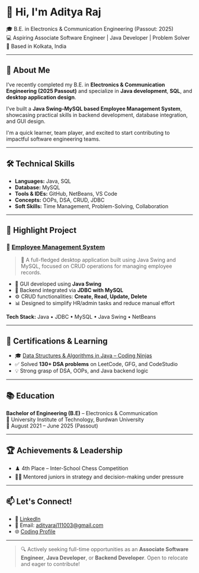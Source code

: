 # 👋 Hi, I'm Aditya Raj

🎓 B.E. in Electronics & Communication Engineering (Passout: 2025)  
💻 Aspiring Associate Software Engineer | Java Developer | Problem Solver  
📍 Based in Kolkata, India  

---

## 🚀 About Me

I’ve recently completed my B.E. in **Electronics & Communication Engineering (2025 Passout)** and specialize in **Java development**, **SQL**, and **desktop application design**. 

I’ve built a **Java Swing–MySQL based Employee Management System**, showcasing practical skills in backend development, database integration, and GUI design.

I'm a quick learner, team player, and excited to start contributing to impactful software engineering teams.

---

## 🛠️ Technical Skills

- **Languages:** Java, SQL  
- **Database:** MySQL  
- **Tools & IDEs:** GitHub, NetBeans, VS Code  
- **Concepts:** OOPs, DSA, CRUD, JDBC  
- **Soft Skills:** Time Management, Problem-Solving, Collaboration  

---

## 💼 Highlight Project

### 🔹 [Employee Management System](https://github.com/Adityaraj2066/Employee-Management-System)
> 📁 A full-fledged desktop application built using Java Swing and MySQL, focused on CRUD operations for managing employee records.

- 🧩 GUI developed using **Java Swing**
- 🔌 Backend integrated via **JDBC with MySQL**
- ⚙️ CRUD functionalities: **Create, Read, Update, Delete**
- 📊 Designed to simplify HR/admin tasks and reduce manual effort

**Tech Stack:** Java • JDBC • MySQL • Java Swing • NetBeans

---

## 🧠 Certifications & Learning

- 🎓 [Data Structures & Algorithms in Java – Coding Ninjas](https://naukri.com/code360/aditya-raj-profile)  
- ✅ Solved **130+ DSA problems** on LeetCode, GFG, and CodeStudio  
- 💡 Strong grasp of DSA, OOPs, and Java backend logic  

---

## 📚 Education

**Bachelor of Engineering (B.E)** – Electronics & Communication  
📍 University Institute of Technology, Burdwan University  
📆 August 2021 – June 2025 (Passout)

---

## 🏆 Achievements & Leadership

- ♟️ 4th Place – Inter-School Chess Competition  
- 🧑‍🏫 Mentored juniors in strategy and decision-making under pressure  

---

## 📫 Let's Connect!

- 💼 [LinkedIn](https://www.linkedin.com/in/aditya-raj007/)
- 📧 Email: adityaraj111003@gmail.com  
- 🌐 [Coding Profile](https://naukri.com/code360/aditya-raj-profile)

---

> 🔍 Actively seeking full-time opportunities as an **Associate Software Engineer**, **Java Developer**, or **Backend Developer**. Open to relocate and eager to contribute!
